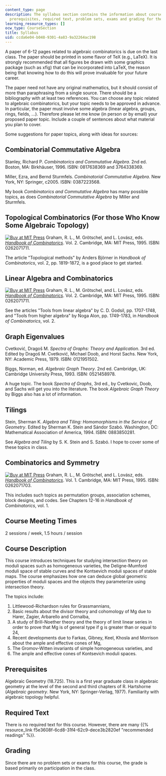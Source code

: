 ```yaml
---
content_type: page
description: The syllabus section contains the information about course description,
  prerequisites, required text, problem sets, exams and grading for the course.
learning_resource_types: []
ocw_type: CourseSection
title: Syllabus
uid: ccda6e04-b048-9301-4a83-9a32264ac198
---
```


A paper of 6-12 pages related to algebraic combinatorics is due on the last class. The paper should be printed in some flavor of TeX (e.g., LaTeX). It is strongly recommended that all figures be drawn with some graphics package (such as xfig) that can be incorporated into LaTeX, the reason being that knowing how to do this will prove invaluable for your future career.

The paper need not have any original mathematics, but it should consist of more than paraphrasing from a single source. There should be a bibliography with at least two references. You can choose any topic related to algebraic combinatorics, but your topic needs to be approved in advance. In particular, the paper must involve some algebra (linear algebra, groups, rings, fields, ...). Therefore please let me know (in person or by email) your proposed paper topic. Include a couple of sentences about what material you plan to cover.

Some suggestions for paper topics, along with ideas for sources:

Combinatorial Commutative Algebra
---------------------------------

Stanley, Richard P. _Combinatorics and Commutative Algebra_. 2nd ed. Boston, MA: Birkhäuser, 1996. ISBN: 0817638369 and 3764338369.

Miller, Ezra, and Bernd Sturmfels. _Combinatorial Commutative Algebra_. New York, NY: Springer, c2005. ISBN: 0387223568.

My book _Combinatorics and Commutative Algebra_ has many possible topics, as does _Combinatorial Commutative Algebra_ by Miller and Sturmfels.

Topological Combinatorics (For those Who Know Some Algebraic Topology)
----------------------------------------------------------------------

[![Buy at MIT Press](/images/mp_logo.gif)](https://mitpress.mit.edu/0262071711) Graham, R. L., M. Grötschel, and L. Lovász, eds. [_Handbook of Combinatorics_](https://mitpress.mit.edu/0262071711). Vol. 2. Cambridge, MA: MIT Press, 1995. ISBN: 0262071711.

The article "Topological methods" by Anders Björner in _Handbook of Combinatorics_, vol. 2, pp. 1819-1872, is a good place to get started.

Linear Algebra and Combinatorics
--------------------------------

[![Buy at MIT Press](/images/mp_logo.gif)](https://mitpress.mit.edu/0262071711) Graham, R. L., M. Grötschel, and L. Lovász, eds. [_Handbook of Combinatorics_](https://mitpress.mit.edu/0262071711). Vol. 2. Cambridge, MA: MIT Press, 1995. ISBN: 0262071711.

See the articles "Tools from linear algebra" by C. D. Godsil, pp. 1707-1748, and "Tools from higher algebra" by Noga Alon, pp. 1749-1783, in _Handbook of Combinatorics_, vol. 2.

Graph Eigenvalues
-----------------

Cvetković, Dragoš M. _Spectra of Graphs: Theory and Application_. 3rd ed. Edited by Dragoš M. Cvetković, Michael Doob, and Horst Sachs. New York, NY: Academic Press, 1979. ISBN: 0121951502.

Biggs, Norman, ed. _Algebraic Graph Theory_. 2nd ed. Cambridge, UK: Cambridge University Press, 1993. ISBN: 0521458978.

A huge topic. The book _Spectra of Graphs_, 3rd ed., by Cvetkovic, Doob, and Sachs will get you into the literature. The book _Algebraic Graph Theory_ by Biggs also has a lot of information.

Tilings
-------

Stein, Sherman K. _Algebra and Tiling: Homomorphisms in the Service of Geometry_. Edited by Sherman K. Stein and Sándor Szabó. Washington, DC: Mathematical Association of America, 1994. ISBN: 0883850281.

See _Algebra and Tiling_ by S. K. Stein and S. Szabó. I hope to cover some of these topics in class.

Combinatorics and Symmetry
--------------------------

[![Buy at MIT Press](/images/mp_logo.gif)](https://mitpress.mit.edu/0262071703) Graham, R. L., M. Grötschel, and L. Lovász, eds. [_Handbook of Combinatorics_](https://mitpress.mit.edu/0262071703). Vol. 1. Cambridge, MA: MIT Press, 1995. ISBN: 0262071703.

This includes such topics as permutation groups, association schemes, block designs, and codes. See Chapters 12-16 in _Handbook of Combinatorics_, vol. 1.

Course Meeting Times
--------------------

2 sessions / week, 1.5 hours / session

Course Description
------------------

This course introduces techniques for studying intersection theory on moduli spaces such as homogeneous varieties, the Deligne-Mumford moduli space of stable curves and the Kontsevich moduli spaces of stable maps. The course emphasizes how one can deduce global geometric properties of moduli spaces and the objects they parameterize using intersection theory.

The topics include:

1.  Littlewood-Richardson rules for Grassmannians,
2.  Basic results about the divisor theory and cohomology of Mg due to Harer, Zagier, Arbarello and Cornalba,
3.  A study of Brill-Noether theory and the theory of limit linear series in order to prove that Mg is of general type if g is greater than or equal to 24,
4.  Recent developments due to Farkas, Gibney, Keel, Khosla and Morrison about the ample and effective cones of Mg,
5.  The Gromov-Witten invariants of simple homogeneous varieties, and
6.  The ample and effective cones of Kontsevich moduli spaces.

Prerequisites
-------------

Algebraic Geometry (18.725). This is a first year graduate class in algebraic geometry at the level of the second and third chapters of R. Hartshorne (_Algebraic geometry_. New York, NY: Springer-Verlag, 1977). Familiarity with algebraic topology helpful.

Required Text
-------------

There is no required text for this course. However, there are many {{% resource_link f5e3608f-6cd8-31f4-62c9-dece3b2820ef "recommended readings" %}}.

Grading
-------

Since there are no problem sets or exams for this course, the grade is based primarily on participation in the class.